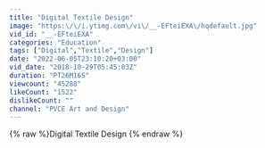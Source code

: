 ```yaml
---
title: "Digital Textile Design"
image: "https:\/\/i.ytimg.com\/vi\/__-EFteiEXA\/hqdefault.jpg"
vid_id: "__-EFteiEXA"
categories: "Education"
tags: ["Digital","Textile","Design"]
date: "2022-06-05T23:10:20+03:00"
vid_date: "2018-10-29T05:45:03Z"
duration: "PT26M16S"
viewcount: "45288"
likeCount: "1522"
dislikeCount: ""
channel: "PVCE Art and Design"
---
```

{% raw %}Digital Textile Design {% endraw %}
